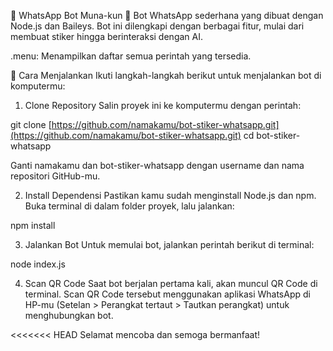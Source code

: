 🤖 WhatsApp Bot Muna-kun 🤖
Bot WhatsApp sederhana yang dibuat dengan Node.js dan Baileys. Bot ini dilengkapi dengan berbagai fitur, mulai dari membuat stiker hingga berinteraksi dengan AI.

.menu: Menampilkan daftar semua perintah yang tersedia.

🚀 Cara Menjalankan
Ikuti langkah-langkah berikut untuk menjalankan bot di komputermu:

1. Clone Repository
Salin proyek ini ke komputermu dengan perintah:

git clone [https://github.com/namakamu/bot-stiker-whatsapp.git](https://github.com/namakamu/bot-stiker-whatsapp.git)
cd bot-stiker-whatsapp

Ganti namakamu dan bot-stiker-whatsapp dengan username dan nama repositori GitHub-mu.

2. Install Dependensi
Pastikan kamu sudah menginstall Node.js dan npm. Buka terminal di dalam folder proyek, lalu jalankan:

npm install

3. Jalankan Bot
Untuk memulai bot, jalankan perintah berikut di terminal:

node index.js

4. Scan QR Code
Saat bot berjalan pertama kali, akan muncul QR Code di terminal. Scan QR Code tersebut menggunakan aplikasi WhatsApp di HP-mu (Setelan > Perangkat tertaut > Tautkan perangkat) untuk menghubungkan bot.

<<<<<<< HEAD
Selamat mencoba dan semoga bermanfaat!
>>>>>>> 
